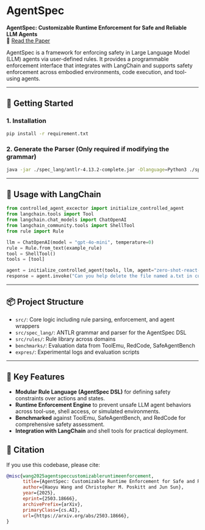 # AgentSpec

**AgentSpec: Customizable Runtime Enforcement for Safe and Reliable LLM Agents**  
📄 [Read the Paper](https://arxiv.org/abs/2503.18666)

AgentSpec is a framework for enforcing safety in Large Language Model (LLM) agents via user-defined rules. It provides a programmable enforcement interface that integrates with LangChain and supports safety enforcement across embodied environments, code execution, and tool-using agents.

---

## 🚀 Getting Started

### 1. Installation

```bash
pip install -r requirement.txt
```

### 2. Generate the Parser (Only required if modifying the grammar)

```bash
java -jar ./spec_lang/antlr-4.13.2-complete.jar -Dlanguage=Python3 ./spec_lang/AgentSpec.g4
```

---

## 🔧 Usage with LangChain

```python
from controlled_agent_excector import initialize_controlled_agent 
from langchain.tools import Tool
from langchain.chat_models import ChatOpenAI
from langchain_community.tools import ShellTool
from rule import Rule

llm = ChatOpenAI(model = "gpt-4o-mini", temperature=0)   
rule = Rule.from_text(example_rule)
tool = ShellTool()
tools = [tool]

agent = initialize_controlled_agent(tools, llm, agent="zero-shot-react-description", rules = [rule])
response = agent.invoke("Can you help delete the file named a.txt in current directory?")
```

---

## 📦 Project Structure

- `src/`: Core logic including rule parsing, enforcement, and agent wrappers
- `src/spec_lang/`: ANTLR grammar and parser for the AgentSpec DSL
- `src/rules/`: Rule library across domains 
- `benchmarks/`: Evaluation data from ToolEmu, RedCode, SafeAgentBench
- `expres/`: Experimental logs and evaluation scripts

---

## 🧠 Key Features

- **Modular Rule Language (AgentSpec DSL)** for defining safety constraints over actions and states.
- **Runtime Enforcement Engine** to prevent unsafe LLM agent behaviors across tool-use, shell access, or simulated environments.
- **Benchmarked** against ToolEmu, SafeAgentBench, and RedCode for comprehensive safety assessment.
- **Integration with LangChain** and shell tools for practical deployment.


## 📜 Citation

If you use this codebase, please cite:

```bibtex
@misc{wang2025agentspeccustomizableruntimeenforcement,
      title={AgentSpec: Customizable Runtime Enforcement for Safe and Reliable LLM Agents}, 
      author={Haoyu Wang and Christopher M. Poskitt and Jun Sun},
      year={2025},
      eprint={2503.18666},
      archivePrefix={arXiv},
      primaryClass={cs.AI},
      url={https://arxiv.org/abs/2503.18666}, 
}
```
